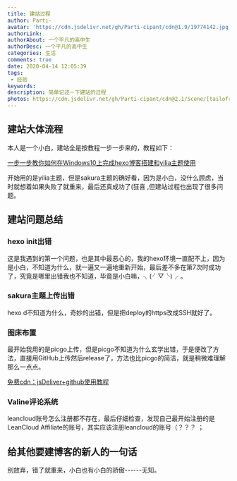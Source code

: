 ```yaml
---
title: 建站过程
author: Parti-
avatar: 'https://cdn.jsdelivr.net/gh/Parti-cipant/cdn@1.9/19774142.jpg'
authorLink: 
authorAbout: 一个平凡的高中生
authorDesc: 一个平凡的高中生
categories: 生活
comments: true
date: 2020-04-14 12:05:39
tags:
 - 经验
keywords:
description: 简单记述一下建站的过程
photos: https://cdn.jsdelivr.net/gh/Parti-cipant/cdn@2.1/Scene/[tailofredcomet]80171762.png
---
```

## 建站大体流程

本人是一个小白，建站全是按教程一步一步来的，教程如下：

[一步一步教你如何在Windows10上完成hexo博客搭建和yilia主题使用](https://www.bilibili.com/video/BV1pt411K7o9)

开始用的是yilia主题，但是sakura主题的确好看，因为是小白，没什么顾虑，当时就想着如果失败了就重来，最后还真成功了(狂喜 ,但建站过程也出现了很多问题。

## 建站问题总结

### hexo init出错

这是我遇到的第一个问题，也是其中最恶心的，我的hexo环境一直配不上，因为是小白，不知道为什么，就一遍又一遍地重新开始，最后差不多在第7次时成功了，究竟是哪里出错我也不知道，毕竟是小白嘛，╮(╯▽╰)╭ 。

### sakura主题上传出错

hexo d不知道为什么，奇妙的出错，但是把deploy的https改成SSH就好了。

### 图床布置

最开始我用的是picgo上传，但是picgo不知道为什么玄学出错，于是便改了方法，直接用GitHub上传然后release了，方法也比picgo的简洁，就是稍微难理解那么一点点。

[免费cdn：jsDeliver+github使用教程](https://www.bilibili.com/video/BV1rt411a7pf)

### Valine评论系统

leancloud账号怎么注册都不存在，最后仔细检查，发现自己最开始注册的是LeanCloud Affiliate的账号，其实应该注册leancloud的账号（？？？ ；


## 给其他要建博客的新人的一句话

别放弃，错了就重来，小白也有小白的骄傲------无知。
